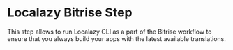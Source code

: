 # Localazy Bitrise Step

This step allows to run Localazy CLI as a part of the Bitrise workflow to ensure that you always build your apps with the latest available translations. 


